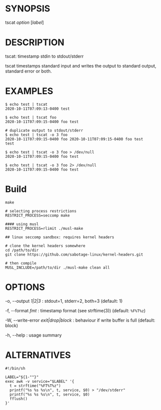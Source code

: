 # SYNOPSIS

tscat *option* [*label*]

# DESCRIPTION

tscat: timestamp stdin to stdout/stderr

tscat timestamps standard input and writes the output to standard output,
standard error or both.

# EXAMPLES

    $ echo test | tscat
    2020-10-11T07:09:13-0400 test

    $ echo test | tscat foo
    2020-10-11T07:09:15-0400 foo test

    # duplicate output to stdout/stderr
    $ echo test | tscat -o 3 foo
    2020-10-11T07:09:15-0400 foo 2020-10-11T07:09:15-0400 foo test
    test

    $ echo test | tscat -o 3 foo > /dev/null
    2020-10-11T07:09:15-0400 foo test

    $ echo test | tscat -o 3 foo 2> /dev/null
    2020-10-11T07:09:15-0400 foo test

# Build

    make

    # selecting process restrictions
    RESTRICT_PROCESS=seccomp make

    #### using musl
    RESTRICT_PROCESS=rlimit ./musl-make

    ## linux seccomp sandbox: requires kernel headers

    # clone the kernel headers somewhere
    cd /path/to/dir
    git clone https://github.com/sabotage-linux/kernel-headers.git

    # then compile
    MUSL_INCLUDE=/path/to/dir ./musl-make clean all

# OPTIONS

-o, --output *1|2|3*
: stdout=1, stderr=2, both=3 (default: 1)

-f, --format *fmt*
: timestamp format (see strftime(3)) (default: `%F%T%z`)

-W, --write-error *exit|drop|block*
: behaviour if write buffer is full (default: block)

-h, --help
: usage summary

# ALTERNATIVES

~~~
#!/bin/sh

LABEL="${1-""}"
exec awk -v service="$LABEL" '{
  t = strftime("%FT%T%z")
  printf("%s %s %s\n", t, service, $0) > "/dev/stderr"
  printf("%s %s %s\n", t, service, $0)
  fflush()
}'
~~~
